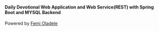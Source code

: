 #### Daily Devotional Web Application and Web Service(REST) with Spring Boot and MYSQL Backend

Powered by [Femi Oladele](https://www.linkedin.com/in/profemzy/)